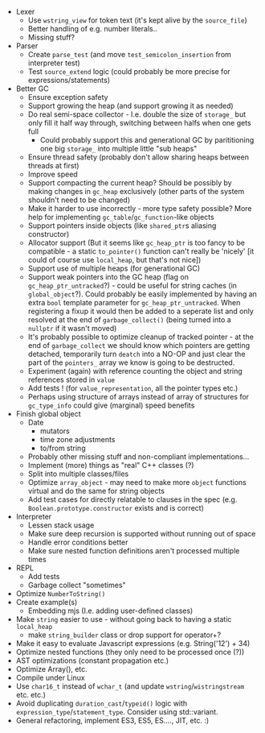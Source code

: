 * Lexer
    - Use `wstring_view` for token text (it's kept alive by the `source_file`)
    - Better handling of e.g. number literals..
    - Missing stuff?
* Parser
    - Create `parse_test` (and move `test_semicolon_insertion` from interpreter test)
    - Test `source_extend` logic (could probably be more precise for expressions/statements)
* Better GC
    - Ensure exception safety
    - Support growing the heap (and support growing it as needed)
    - Do real semi-space collector - I.e. double the size of `storage_` but only fill it half way through, switching between halfs when one gets full
        - Could probably support this and generational GC by parititioning one big `storage_` into multiple little "sub heaps"
    - Ensure thread safety (probably don't allow sharing heaps between threads at first)
    - Improve speed
    - Support compacting the current heap? Should be possibly by making changes in `gc_heap` exclusively (other parts of the system shouldn't need to be changed)
    - Make it harder to use incorrectly - more type safety possible? More help for implementing `gc_table`/`gc_function`-like objects
    - Support pointers inside objects (like `shared_ptr`s aliasing constructor)
    - Allocator support (But it seems like `gc_heap_ptr` is too fancy to be compatible - a static `to_pointer()` function can't really be 'nicely' [it could of course use `local_heap`, but that's not nice])
    - Support use of multiple heaps (for generational GC)
    - Support weak pointers into the GC heap (flag on `gc_heap_ptr_untracked`?) - could be useful for string caches (in `global_object`?). Could probably be easily implemented by having an extra `bool` template parameter for `gc_heap_ptr_untracked`. When registering a fixup it would then be added to a seperate list and only resolved at the end of `garbage_collect()` (being turned into a `nullptr` if it wasn't moved)
    - It's probably possible to optimize cleanup of tracked pointer - at the end of `garbage_collect` we should know which pointers are getting detached, temporarily turn `deatch` into a NO-OP and just clear the part of the `pointers_` array we know is going to be destructed.
    - Experiment (again) with reference counting the object and string references stored in `value`
    - Add tests ! (for `value_representation`, all the pointer types etc.)
    - Perhaps using structure of arrays instead of array of structures for `gc_type_info` could give (marginal) speed benefits
* Finish global object
    - Date
        - mutators
        - time zone adjustments
        - to/from string
    - Probably other missing stuff and non-compliant implementations...
    - Implement (more) things as "real" C++ classes (?)
    - Split into multiple classes/files
    - Optimize `array_object` - may need to make more `object` functions virtual and do the same for string objects
    - Add test cases for directly relatable to clauses in the spec (e.g. `Boolean.prototype.constructor` exists and is correct)
* Interpreter
    - Lessen stack usage
    - Make sure deep recursion is supported without running out of space
    - Handle error conditions better
    - Make sure nested function definitions aren't processed multiple times
* REPL
    - Add tests
    - Garbage collect "sometimes"
* Optimize `NumberToString()`
* Create example(s)
    - Embedding mjs (I.e. adding user-defined classes)
* Make `string` easier to use - without going back to having a static `local_heap`
    - make `string_builder` class or drop support for operator+?
* Make it easy to evaluate Javascript expressions (e.g. String('12') + 34)
* Optimize nested functions (they only need to be processed once (?))
* AST optimizations (constant propagation etc.)
* Optimize Array(), etc.
* Compile under Linux
* Use `char16_t` instead of `wchar_t` (and update `wstring`/`wistringstream` etc. etc.)
* Avoid duplicating `duration_cast`/`typeid()` logic with `expression_type`/`statement_type`. Consider using std::variant.
* General refactoring, implement ES3, ES5, ES...., JIT, etc. :)

